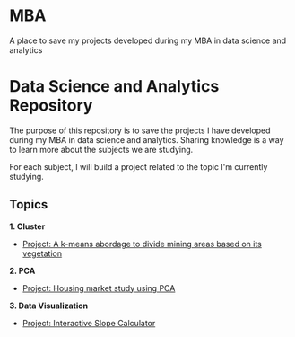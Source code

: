 # MBA
A place to save my projects developed during my MBA in data science and analytics

# Data Science and Analytics Repository
The purpose of this repository is to save the projects I have developed during my MBA in data science and analytics. Sharing knowledge is a way to learn more about the subjects we are studying.

For each subject, I will build a project related to the topic I'm currently studying.

## Topics
**1. Cluster**

- [Project: A k-means abordage to divide mining areas based on its vegetation](https://github.com/marcuszucareli/image-segmentation-vegetation)

**2. PCA**

- [Project: Housing market study using PCA](https://github.com/marcuszucareli/housing-data-insights)

**3. Data Visualization**

- [Project: Interactive Slope Calculator](https://github.com/marcuszucareli/slope-variance-study)
